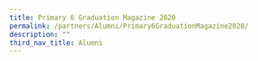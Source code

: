 ```yaml
---
title: Primary 6 Graduation Magazine 2020
permalink: /partners/Alumni/Primary6GraduationMagazine2020/
description: ""
third_nav_title: Alumni
---
```

